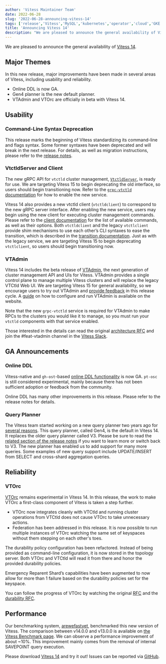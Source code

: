```yaml
---
author: 'Vitess Maintainer Team'
date: 2022-06-28
slug: '2022-06-28-announcing-vitess-14'
tags: ['release','Vitess','MySQL','kubernetes','operator','cloud','GKE','sharding']
title: 'Announcing Vitess 14'
description: "We are pleased to announce the general availability of Vitess 14"
---
```


We are pleased to announce the general availability of [Vitess 14](https://github.com/vitessio/vitess/releases/tag/v14.0.0).

## Major Themes #  
In this new release, major improvements have been made in several areas of Vitess, including usability and reliability.
- Online DDL is now GA.
- Gen4 planner is the new default planner.
- VTAdmin and VTOrc are officially in beta with Vitess 14.

## Usability #
### Command-Line Syntax Deprecation #
This release marks the beginning of Vitess standardizing its command-line and flags syntax. Some former syntaxes have been deprecated and will break in the next release. For details, as well as migration instructions, please refer to the [release notes](https://github.com/vitessio/vitess/blob/main/doc/releasenotes/14_0_0_summary.md#command-line-syntax-deprecations).

### VtctldServer and Client #
The new gRPC API for `vtctld` cluster management, [`VtctldServer`](https://github.com/vitessio/vitess/issues/7058), is ready for use. We are targeting Vitess 15 to begin deprecating the old interface, so users should begin transitioning now. Refer to the [`grpc-vtctld` documentation](https://vitess.io/docs/14.0/reference/programs/vtctld/#grpc-vtctld-mdash-new-in-v14) for how to enable the new service.

Vitess 14 also provides a new vtctld client (`vtctldclient`) to correspond to the new gRPC server interface. After enabling the new service, users may begin using the new client for executing cluster management commands. Please refer to the [client documentation](https://vitess.io/docs/14.0/reference/programs/vtctldclient/) for the list of available commands, as well as their options. Both `vtctldclient` and the legacy `vtctlclient` provide shim mechanisms to use each other’s CLI syntaxes to ease the transition, which is described in the [transition documentation](https://vitess.io/docs/14.0/reference/vtctldclient-transition/). Just as with the legacy service, we are targeting Vitess 15 to begin deprecating `vtctlclient`, so users should begin transitioning now.

### VTAdmin #
Vitess 14 includes the beta release of [VTAdmin](https://vitess.io/docs/14.0/reference/programs/vtadmin/), the next generation of cluster management API and UIs for Vitess. VTAdmin provides a single control plane to manage multiple Vitess clusters and will replace the legacy VTCtld Web UI. We are targeting Vitess 15 for general availability, so we encourage users to try out VTAdmin and [provide feedback](https://github.com/vitessio/vitess/issues/new/choose) in this release cycle. A [guide](https://vitess.io/docs/14.0/reference/vtadmin/operators_guide/) on how to configure and run VTAdmin is available on the website.

Note that the new `grpc-vtctld` service is required for VTAdmin to make RPCs to the clusters you would like it to manage, so you must run your `vtctld` components with that service enabled.

Those interested in the details can read the original [architecture RFC](https://github.com/vitessio/vitess/issues/7117) and join the #feat-vtadmin channel in the [Vitess Slack](https://vitess.io/slack).

## GA Announcements #
### Online DDL #
Vitess-native and `gh-ost`-based [online DDL functionality](https://vitess.io/docs/14.0/user-guides/schema-changes/) is now GA. `pt-osc` is still considered experimental, mainly because there has not been sufficient adoption or feedback from the community.

Online DDL has many other improvements in this release. Please refer to the release notes for details.

### Query Planner  #
The Vitess team started working on a new query planner two years ago for [several reasons](https://vitess.io/blog/2021-11-02-why-write-new-planner/). This query planner, called Gen4, is the default in Vitess 14. It replaces the older query planner called V3. Please be sure to read the [related section of the release notes](https://github.com/vitessio/vitess/blob/main/doc/releasenotes/14_0_0_summary.md#gen4-is-now-the-default-planner) if you want to learn more or switch back to V3. The new planner has enabled us to add support for many more queries. Some examples of new query support include  UPDATE/INSERT from SELECT and cross-shard aggregation queries.

## Reliability #
### VTOrc #
[VTOrc](https://vitess.io/docs/14.0/user-guides/configuration-basic/vtorc/) remains experimental in Vitess 14. In this release, the work to make VTOrc a first-class component of Vitess is taken a step further.
- VTOrc now integrates cleanly with VTCtld and running cluster operations from VTCtld does not cause VTOrc to take unnecessary actions.
- Federation has been addressed in this release. It is now possible to run multiple instances of VTOrc watching the same set of keyspaces without them stepping on each other's toes.

The durability policy configuration has been refactored. Instead of being provided as command-line configuration, it is now stored in the topology server. Both VTOrc and VTCtld will read it from there and honor the provided durability policies.

Emergency Reparent Shard’s capabilities have been augmented to now allow for more than 1 failure based on the durability policies set for the keyspace.

You can follow the progress of VTOrc by watching the original [RFC](https://github.com/vitessio/vitess/issues/6612) and the [durability RFC](https://github.com/vitessio/vitess/issues/8975).

## Performance #
Our benchmarking system, [arewefastyet](https://github.com/vitessio/arewefastyet), benchmarked this new version of Vitess. The comparison between v14.0.0 and v13.0.0 is available on [the Vitess Benchmark page](https://benchmark.vitess.io/macrobench?ltag=13.0.0&rtag=14.0.0). We can observe a performance improvement of about ~10%. This improvement mainly comes from the removal of internal SAVEPOINT query execution.


Please download [Vitess 14](https://github.com/vitessio/vitess/releases/tag/v14.0.0) and try it out! Issues can be reported via [GitHub](https://github.com/vitessio/vitess/issues).
